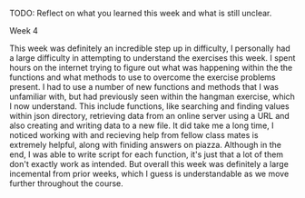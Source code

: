 TODO: Reflect on what you learned this week and what is still unclear.

Week 4 

This week was definitely an incredible step up in difficulty, I personally had a large difficulty in attempting to understand the 
exercises this week. I spent hours on the internet trying to figure out what was happening within the the functions and what methods
to use to overcome the exercise problems present. I had to use a number of new functions and methods that I was unfamiliar with, but
had previously seen within the hangman exercise, which I now understand. This include functions, like searching and finding values within
json directory, retrieving data from an online server using a URL and also creating and writing data to a new file. It did take me a long
time, I noticed working with and recieving help from fellow class mates is extremely helpful, along with finiding answers on piazza. 
Although in the end, I was able to write script for each function, it's just that a lot of them don't exactly work as intended. 
But overall this week was definitely a large incemental from prior weeks, which I guess is understandable as we move further 
throughout the course. 